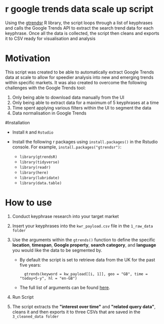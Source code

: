 # r google trends data scale up script

Using the [gtrendsr](https://www.rdocumentation.org/packages/gtrendsR/versions/1.4.4) R library, the script loops through a list of keyphrases and calls the Google Trends API to extract the search trend data for each keyphrase. Once all the data is collected, the script then cleans and exports it to CSV ready for visualisation and analysis

# Motivation
This script was created to be able to automatically extract Google Trends data at scale to allow for speedier analysis into new and emerging trends within specific markets. It was also created to overcome the following challenges with the Google Trends tool:

1. Only being able to download data manually from the UI
2. Only being able to extract data for a maximum of 5 keyphrases at a time
3. Time spent applying various filters within the UI to segment the data
4. Data normalisation in Google Trends


#Installation
- Install `R` and `Rstudio`

- Install the following r packages using `install.packages()` in the Rstudio console. For example, `install.packages("gtrendsr")`:

	- `library(gtrendsR)`
	- `library(tidyverse)`
	- `library(readr)`
	- `library(here)`
	- `library(lubridate)`
	- `library(data.table)`


# How to use
1. Conduct keyphrase research into your target market

2. Insert your keyphrases into the `kwr_payload.csv` file in the `1_raw_data folder`

3. Use the arguments within the `gtrends()` function to define the specific **location**, **timespan**, **Google property**, **search category**, and **language** you would like the data to be segmented by.

	- By default the script is set to retrieve data from the UK for the past five years:

			gtrends(keyword = kw_payload[[i, 1]], geo = "GB", time = "today+5-y", hl = "en-GB")

	- The full list of arguments can be found [here](https://www.rdocumentation.org/packages/gtrendsR/versions/1.4.4/topics/gtrends).

4. Run Script

5. The script extracts the **"interest over time"** and **"related query data"**, cleans it and then exports it to three CSVs that are saved in the `3_cleaned_data folder`